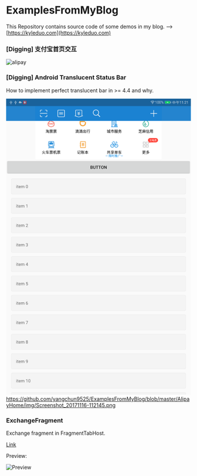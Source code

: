 # ExamplesFromMyBlog

This Repository contains source code of some demos in my blog. -->  [https://kyleduo.com](https://kyleduo.com)

### [Digging] 支付宝首页交互

![alipay](preview/alipay.png)

### [Digging] Android Translucent Status Bar

How to implement perfect translucent bar in >= 4.4 and why.

![cover](https://github.com/yangchun9525/ExamplesFromMyBlog/blob/master/AlipayHome/img/Screenshot_20171116-112145.png)
https://github.com/yangchun9525/ExamplesFromMyBlog/blob/master/AlipayHome/img/Screenshot_20171116-112145.png




### ExchangeFragment

Exchange fragment in FragmentTabHost.

[Link](https://blog.kyleduo.com/2016/04/14/exchange-fragment-in-fragmenttabhost/)

Preview:

![Preview](./preview/ExchangeFragment.gif)

